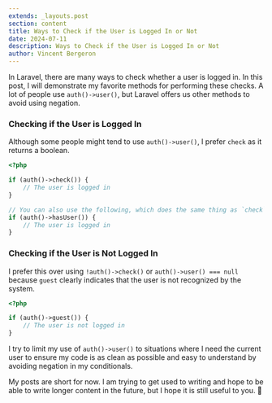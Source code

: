 ```yaml
---
extends: _layouts.post
section: content
title: Ways to Check if the User is Logged In or Not
date: 2024-07-11
description: Ways to Check if the User is Logged In or Not
author: Vincent Bergeron
---
```

In Laravel, there are many ways to check whether a user is logged in. In this post, I will demonstrate my favorite methods for performing these checks. A lot of people use `auth()->user()`, but Laravel offers us other methods to avoid using negation.

### Checking if the User is Logged In

Although some people might tend to use `auth()->user()`, I prefer `check` as it returns a boolean.

```php
<?php

if (auth()->check()) {
    // The user is logged in
}

// You can also use the following, which does the same thing as `check`
if (auth()->hasUser()) {
    // The user is logged in
}
```

### Checking if the User is Not Logged In

I prefer this over using `!auth()->check()` or `auth()->user() === null` because `guest` clearly indicates that the user is not recognized by the system.

```php
<?php

if (auth()->guest()) {
    // The user is not logged in
}
```

I try to limit my use of `auth()->user()` to situations where I need the current user to ensure my code is as clean as possible and easy to understand by avoiding negation in my conditionals.

My posts are short for now. I am trying to get used to writing and hope to be able to write longer content in the future, but I hope it is still useful to you. 🙂
